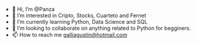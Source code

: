 - 👋 Hi, I’m @Panza
- 👀 I’m interested in Cripto, Stocks, Cuarteto and Fernet
- 🌱 I’m currently learning Python, Data Science and SQL
- 💞️ I’m looking to collaborate on anything related to Python for begginers.
- 📫 How to reach me galliagustin@hotmail.com

<!---
Babacho4/Babacho4 is a ✨ special ✨ repository because its `README.md` (this file) appears on your GitHub profile.
You can click the Preview link to take a look at your changes.
--->
